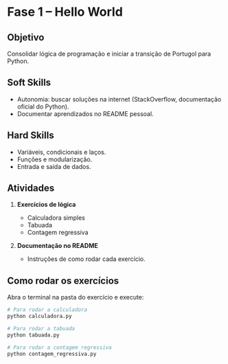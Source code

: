# Fase 1 – Hello World

## Objetivo
Consolidar lógica de programação e iniciar a transição de Portugol para Python.

## Soft Skills
- Autonomia: buscar soluções na internet (StackOverflow, documentação oficial do Python).  
- Documentar aprendizados no README pessoal.

## Hard Skills
- Variáveis, condicionais e laços.  
- Funções e modularização.  
- Entrada e saída de dados.

## Atividades
1. **Exercícios de lógica**
   - Calculadora simples
   - Tabuada
   - Contagem regressiva

2. **Documentação no README**
   - Instruções de como rodar cada exercício.

## Como rodar os exercícios
Abra o terminal na pasta do exercício e execute:

```bash
# Para rodar a calculadora
python calculadora.py

# Para rodar a tabuada
python tabuada.py

# Para rodar a contagem regressiva
python contagem_regressiva.py

